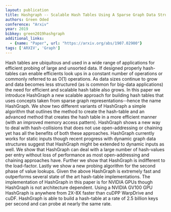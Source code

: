 ```yaml
---
layout: publication
title: Hashgraph -- Scalable Hash Tables Using A Sparse Graph Data Structure
authors: Green Oded
conference: "Arxiv"
year: 2019
bibkey: green2019hashgraph
additional_links:
  - {name: "Paper", url: "https://arxiv.org/abs/1907.02900"}
tags: ['ARXIV', 'Graph']
---
```

Hash tables are ubiquitous and used in a wide range of applications for efficient probing of large and unsorted data. If designed properly hash-tables can enable efficients look ups in a constant number of operations or commonly referred to as O(1) operations. As data sizes continue to grow and data becomes less structured (as is common for big-data applications) the need for efficient and scalable hash table also grows. In this paper we introduce HashGraph a new scalable approach for building hash tables that uses concepts taken from sparse graph representations--hence the name HashGraph. We show two different variants of HashGraph a simple algorithm that outlines the method to create the hash-table and an advanced method that creates the hash table in a more efficient manner (with an improved memory access pattern). HashGraph shows a new way to deal with hash-collisions that does not use open-addressing or chaining yet has all the benefits of both these approaches. HashGraph currently works for static inputs though recent progress with dynamic graph data structures suggest that HashGraph might be extended to dynamic inputs as well. We show that HashGraph can deal with a large number of hash-values per entry without loss of performance as most open-addressing and chaining approaches have. Further we show that HashGraph is indifferent to the load-factor. Lastly we show a new probing algorithm for the second phase of value lookups. Given the above HashGraph is extremely fast and outperforms several state of the art hash-table implementations. The implementation of HashGraph in this paper is for NVIDIA GPUs though HashGraph is not architecture dependent. Using a NVIDIA GV100 GPU HashGraph is anywhere from 2X-8X faster than cuDPP WarpDrive and cuDF. HashGraph is able to build a hash-table at a rate of 2.5 billion keys per second and can probe at nearly the same rate.
